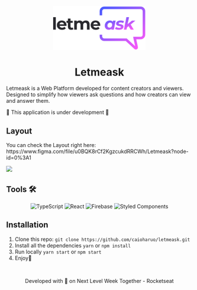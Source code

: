<div align="center"> <img src="https://github.com/caioharuo/letmeask/blob/main/public/logo.svg" width="250px" /> <h1> Letmeask </h1> </div>
<p> Letmeask is a Web Platform developed for content creators and viewers. </br>
Designed to simplify how viewers ask questions and how creators can view and answer them. </p>

<p>🚧 This application is under development 🚧</p>

<h2>Layout</h2>
<p>You can check the Layout right here: https://www.figma.com/file/u0BQK8rCf2KgzcukdRRCWh/Letmeask?node-id=0%3A1</p>

<img src="https://i.imgur.com/qO41kYN.png" /> 

<h2>Tools 🛠️</h2>

<div align="center">
  <img alt="TypeScript" src="https://img.shields.io/badge/typescript-%23007ACC.svg?style=for-the-badge&logo=typescript&logoColor=white"/>
  <img alt="React" src="https://img.shields.io/badge/react-%2320232a.svg?style=for-the-badge&logo=react&logoColor=%2361DAFB"/>
  <img alt="Firebase" src="https://img.shields.io/badge/firebase-%23039BE5.svg?style=for-the-badge&logo=firebase"/>
  <img alt="Styled Components" src="https://img.shields.io/badge/styled--components-DB7093?style=for-the-badge&logo=styled-components&logoColor=white"/>
</div>

## Installation

1. Clone this repo: `git clone https://github.com/caioharuo/letmeask.git`
2. Install all the dependencies `yarn` or `npm install`
3. Run locally `yarn start` or `npm start`
4. Enjoy🎉

</br>

<p align="center">Developed with 💜 on Next Level Week Together - Rocketseat</p>
